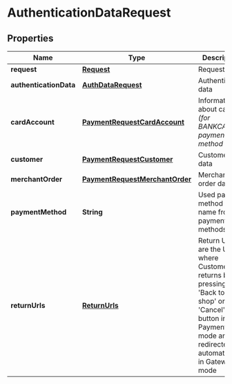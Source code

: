 
# AuthenticationDataRequest

## Properties
Name | Type | Description | Notes
------------ | ------------- | ------------- | -------------
**request** | [**Request**](Request.md) | Request | 
**authenticationData** | [**AuthDataRequest**](AuthDataRequest.md) | Authentication data | 
**cardAccount** | [**PaymentRequestCardAccount**](PaymentRequestCardAccount.md) | Information about card *(for BANKCARD payment method only)* | 
**customer** | [**PaymentRequestCustomer**](PaymentRequestCustomer.md) | Customer data | 
**merchantOrder** | [**PaymentRequestMerchantOrder**](PaymentRequestMerchantOrder.md) | Merchant order data | 
**paymentMethod** | **String** | Used payment method type name from payment methods list |  [optional]
**returnUrls** | [**ReturnUrls**](ReturnUrls.md) | Return URLs are the URLs where Customer returns by pressing &#39;Back to the shop&#39; or &#39;Cancel&#39; button in Payment page mode and redirected automatically in Gateway mode |  [optional]



